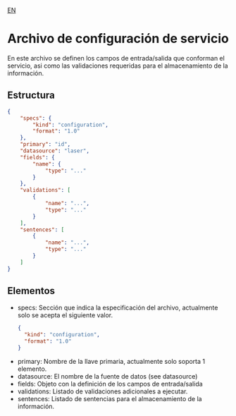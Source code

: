 [EN](README.md)
# Archivo de configuración de servicio
En este archivo se definen los campos de entrada/salida que conforman el servicio, asi como las validaciones requeridas para el almacenamiento de la información.

## Estructura
```json
{
	"specs": {
		"kind": "configuration",
		"format": "1.0"
	},
	"primary": "id",
	"datasource": "laser",
	"fields": {
		"name": {
			"type": "..."
		}
	},
	"validations": [
		{
			"name": "...",
			"type": "..."
		}
	],
	"sentences": [
		{
			"name": "...",
			"type": "..."
		}
	]
}
```

## Elementos

- specs: Sección que indica la especificación del archivo, actualmente solo se acepta el siguiente valor.
  ```json
  {
  	"kind": "configuration",
  	"format": "1.0"
  }
  ```
- primary: Nombre de la llave primaria, actualmente solo soporta 1 elemento.
- datasource: El nombre de la fuente de datos (see datasource)
- fields: Objeto con la definición de los campos de entrada/salida
- validations: Listado de validaciones adicionales a ejecutar.
- sentences: Listado de sentencias para el almacenamiento de la información.
